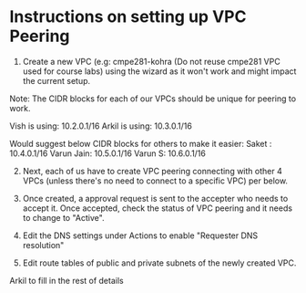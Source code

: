 # Instructions on setting up VPC Peering

1. Create a new VPC (e.g: cmpe281-kohra (Do not reuse cmpe281 VPC used for course labs) using the wizard as it won't work and might impact the current setup.

Note: The CIDR blocks for each of our VPCs should be unique for peering to work. 

Vish is using: 10.2.0.1/16
Arkil is using: 10.3.0.1/16

Would suggest below CIDR blocks for others to make it easier:
Saket : 10.4.0.1/16
Varun Jain: 10.5.0.1/16
Varun S: 10.6.0.1/16

2. Next, each of us have to create VPC peering connecting with other 4 VPCs (unless there's no need to connect to a specific VPC) per below.

3. Once created, a approval request is sent to the accepter who needs to accept it. Once accepted, check the status of VPC peering and it needs to change to "Active".


4. Edit the DNS settings under Actions to enable "Requester DNS resolution"

5. Edit route tables of public and private subnets of the newly created VPC.

Arkil to fill in the rest of details





